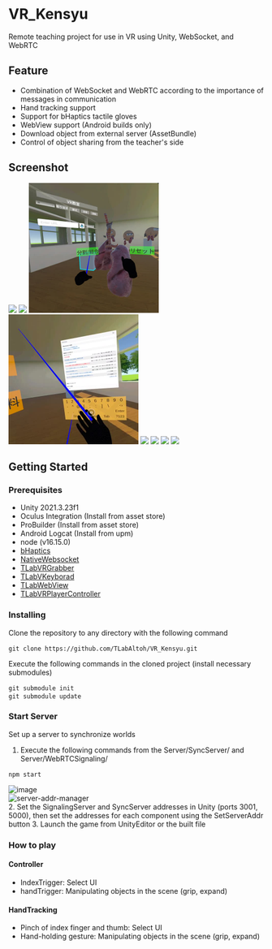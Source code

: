 # VR_Kensyu
Remote teaching project for use in VR using Unity, WebSocket, and WebRTC  

## Feature
- Combination of WebSocket and WebRTC according to the importance of messages in communication
- Hand tracking support  
- Support for bHaptics tactile gloves  
- WebView support (Android builds only)  
- Download object from external server (AssetBundle)  
- Control of object sharing from the teacher's side  

## Screenshot
<img src="Media/TLabGrabbable.Capture.Trim.gif" width="256">  
<img src="Media/TLabGrabbable.HandTracking.Capture.gif" width="256">  
<img src="Media/V_Kensyu-Image.jpeg" width="256">  
<img src="Media/support-webview.jpg" width="256">
<img src="https://user-images.githubusercontent.com/121733943/235363804-01b50f49-674e-40d4-a11e-39ed3ced5600.gif" width="256">  
<img src="https://github.com/TLabAltoh/VR_Kensyu/assets/121733943/73a9d223-436b-489b-9d47-78a38f38c70f" width="256">  
<img src="https://github.com/TLabAltoh/VR_Kensyu/assets/121733943/edeb1f55-c6aa-436c-bd67-4ccd108f5692" width="256">  
<img src="https://github.com/TLabAltoh/VR_Kensyu/assets/121733943/82ffc226-a3ee-448c-8c18-0da42816549e" width="256">

## Getting Started

### Prerequisites
- Unity 2021.3.23f1  
- Oculus Integration (Install from asset store)  
- ProBuilder (Install from asset store)  
- Android Logcat (Install from upm)  
- node (v16.15.0)  
- [bHaptics](https://assetstore.unity.com/packages/tools/integration/bhaptics-haptic-plugin-76647)
- [NativeWebsocket](https://github.com/endel/NativeWebSocket)
- [TLabVRGrabber](https://github.com/TLabAltoh/TLabVRGrabber)
- [TLabVKeyborad](https://github.com/TLabAltoh/TLabVKeyborad)
- [TLabWebView](https://github.com/TLabAltoh/TLabWebView)
- [TLabVRPlayerController](https://github.com/TLabAltoh/TLabVRPlayerController)

### Installing
Clone the repository to any directory with the following command  
```
git clone https://github.com/TLabAltoh/VR_Kensyu.git
```
Execute the following commands in the cloned project (install necessary submodules)

```
git submodule init
git submodule update
```

### Start Server
Set up a server to synchronize worlds
1. Execute the following commands from the Server/SyncServer/ and Server/WebRTCSignaling/
```
npm start
```

![image](https://github.com/TLabAltoh/VR_Kensyu/assets/121733943/ff6c5652-d3d3-47a8-b2d3-cc3ff5ba3234)  
![server-addr-manager](https://github.com/TLabAltoh/VR_Kensyu/assets/121733943/fdcfab18-401a-44b3-8252-04a1c28c5d67)  
2. Set the SignalingServer and SyncServer addresses in Unity (ports 3001, 5000), then set the addresses for each component using the SetServerAddr button
3. Launch the game from UnityEditor or the built file

### How to play
#### Controller
- IndexTrigger: Select UI
- handTrigger: Manipulating objects in the scene (grip, expand)
#### HandTracking
- Pinch of index finger and thumb: Select UI
- Hand-holding gesture: Manipulating objects in the scene (grip, expand)
